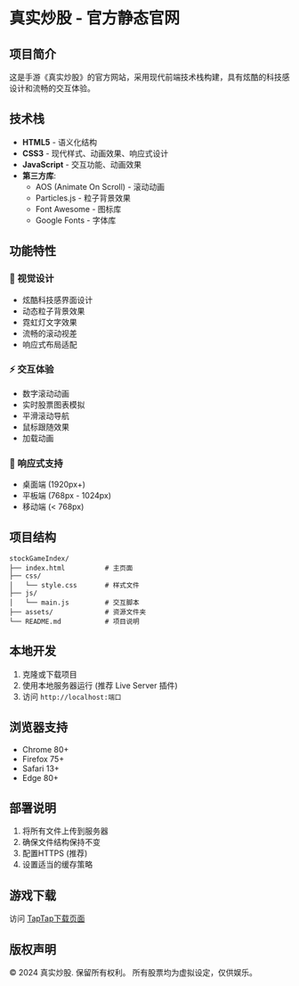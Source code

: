 # 真实炒股 - 官方静态官网

## 项目简介
这是手游《真实炒股》的官方网站，采用现代前端技术栈构建，具有炫酷的科技感设计和流畅的交互体验。

## 技术栈
- **HTML5** - 语义化结构
- **CSS3** - 现代样式、动画效果、响应式设计
- **JavaScript** - 交互功能、动画效果
- **第三方库**:
  - AOS (Animate On Scroll) - 滚动动画
  - Particles.js - 粒子背景效果
  - Font Awesome - 图标库
  - Google Fonts - 字体库

## 功能特性

### 🎨 视觉设计
- 炫酷科技感界面设计
- 动态粒子背景效果
- 霓虹灯文字效果
- 流畅的滚动视差
- 响应式布局适配

### ⚡ 交互体验
- 数字滚动动画
- 实时股票图表模拟
- 平滑滚动导航
- 鼠标跟随效果
- 加载动画

### 📱 响应式支持
- 桌面端 (1920px+)
- 平板端 (768px - 1024px)
- 移动端 (< 768px)

## 项目结构
```
stockGameIndex/
├── index.html          # 主页面
├── css/
│   └── style.css       # 样式文件
├── js/
│   └── main.js         # 交互脚本
├── assets/             # 资源文件夹
└── README.md           # 项目说明
```

## 本地开发
1. 克隆或下载项目
2. 使用本地服务器运行 (推荐 Live Server 插件)
3. 访问 `http://localhost:端口`

## 浏览器支持
- Chrome 80+
- Firefox 75+
- Safari 13+
- Edge 80+

## 部署说明
1. 将所有文件上传到服务器
2. 确保文件结构保持不变
3. 配置HTTPS (推荐)
4. 设置适当的缓存策略

## 游戏下载
访问 [TapTap下载页面](https://l.taptap.cn/4BCjUn2i?channel=rep-rep_hbrjnvtkovk)

## 版权声明
© 2024 真实炒股. 保留所有权利。
所有股票均为虚拟设定，仅供娱乐。
